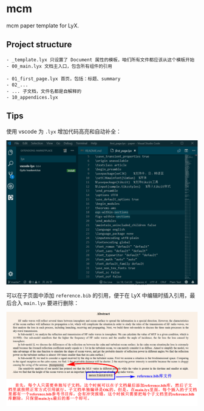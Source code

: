 # mcm

mcm paper template for LyX.

## Project structure

```files
- _template.lyx 只设置了 Document 属性的模板，咱们所有文件都应该从这个模板开始
- 00_main.lyx 文档主入口，包含所有组件的引用

- 01_first_page.lyx 首页，包括：标题、summary
- 02_...
- ... 子文档，文件名都是自解释的
- 10_appendices.lyx
```

## Tips

使用 vscode 为 `.lyx` 增加代码高亮和自动补全：

![vscode-lyx](docs/images/vscode-lyx.gif)

可以在子页面中添加 `reference.bib` 的引用，便于在 LyX 中编辑时插入引用，最后合入 `main.lyx` 要进行删除：

![sub-lyx-ref](docs/images/sub-lyx-ref.png)
